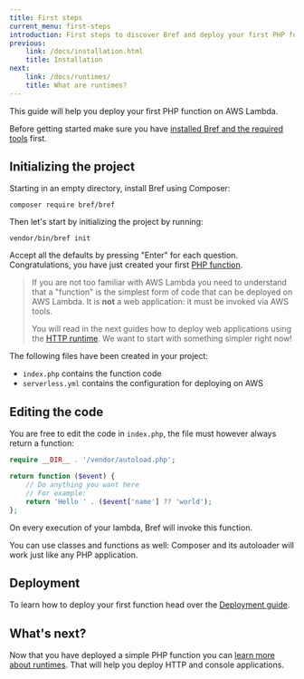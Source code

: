 ```yaml
---
title: First steps
current_menu: first-steps
introduction: First steps to discover Bref and deploy your first PHP function on AWS Lambda.
previous:
    link: /docs/installation.html
    title: Installation
next:
    link: /docs/runtimes/
    title: What are runtimes?
---
```


This guide will help you deploy your first PHP function on AWS Lambda.

Before getting started make sure you have [installed Bref and the required tools](installation.md) first.

## Initializing the project

Starting in an empty directory, install Bref using Composer:

```
composer require bref/bref
```

Then let's start by initializing the project by running:

```
vendor/bin/bref init
```

Accept all the defaults by pressing "Enter" for each question. Congratulations, you have just created your first [PHP function](/docs/runtimes/function.md).

> If you are not too familiar with AWS Lambda you need to understand that a "function" is the simplest form of code that can be deployed on AWS Lambda. It is **not** a web application: it must be invoked via AWS tools.
>
> You will read in the next guides how to deploy web applications using the [HTTP runtime](/docs/runtimes/http.md). We want to start with something simpler right now!

The following files have been created in your project:

- `index.php` contains the function code
- `serverless.yml` contains the configuration for deploying on AWS

## Editing the code

You are free to edit the code in `index.php`, the file must however always return a function:

```php
require __DIR__ . '/vendor/autoload.php';

return function ($event) {
    // Do anything you want here
    // For example:
    return 'Hello ' . ($event['name'] ?? 'world');
};
```

On every execution of your lambda, Bref will invoke this function.

You can use classes and functions as well: Composer and its autoloader will work just like any PHP application.

## Deployment

To learn how to deploy your first function head over the [Deployment guide](deploy.md).

## What's next?

Now that you have deployed a simple PHP function you can [learn more about runtimes](/docs/runtimes/). That will help you deploy HTTP and console applications.
